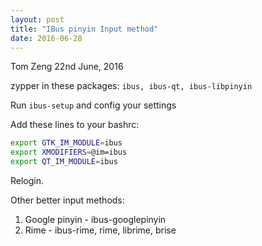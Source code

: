 ```yaml
---
layout: post
title: "IBus pinyin Input method"
date: 2016-06-28
---
```



Tom Zeng
22nd June, 2016

zypper in these packages: `ibus, ibus-qt, ibus-libpinyin`

Run `ibus-setup` and config your settings

Add these lines to your bashrc:
~~~bash
export GTK_IM_MODULE=ibus
export XMODIFIERS=@im=ibus
export QT_IM_MODULE=ibus
~~~

Relogin.

Other better input methods:
  1. Google pinyin - ibus-googlepinyin
  2. Rime          - ibus-rime, rime, librime, brise
